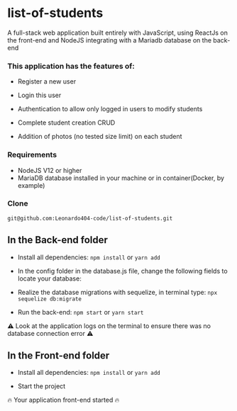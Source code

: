 # list-of-students
A full-stack web application built entirely with JavaScript, using ReactJs on the front-end and NodeJS integrating with a Mariadb database on the back-end

### This application has the features of:
- Register a new user
- Login this user

- Authentication to allow only logged in users to modify students

- Complete student creation CRUD
- Addition of photos (no tested size limit) on each student

### Requirements
- NodeJS V12 or higher
- MariaDB database installed in your machine or in container(Docker, by example)

### Clone
```git@github.com:Leonardo404-code/list-of-students.git```

## In the Back-end folder
- Install all dependencies: ```npm install``` or ```yarn add```
- In the config folder in the database.js file, change the following fields to locate your database:

- Realize the database migrations with sequelize, in terminal type:
```npx sequelize db:migrate```

- Run the back-end:
```npm start``` or ```yarn start```

⚠️ Look at the application logs on the terminal to ensure there was no database connection error ⚠️

## In the Front-end folder
- Install all dependencies: ```npm install``` or ```yarn add```

- Start the project

<p>🔥 Your application front-end started 🔥</p>
